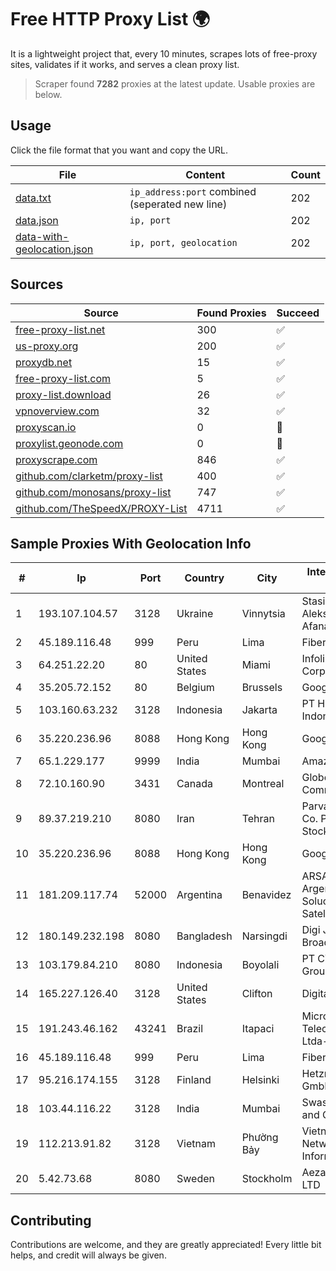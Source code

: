 
# Free HTTP Proxy List 🌍

It is a lightweight project that, every 10 minutes, scrapes lots of free-proxy sites, validates if it works, and serves a clean proxy list.


> Scraper found **7282** proxies at the latest update. Usable proxies are below.

## Usage

Click the file format that you want and copy the URL.


|File|Content|Count|
|----|-------|-----|
|[data.txt](https://raw.githubusercontent.com/themiralay/Proxy-List-World/master/data.txt)|`ip_address:port` combined (seperated new line)|202|
|[data.json](https://raw.githubusercontent.com/themiralay/Proxy-List-World/master/data.json)|`ip, port`|202|
|[data-with-geolocation.json](https://raw.githubusercontent.com/themiralay/Proxy-List-World/master/data-with-geolocation.json)|`ip, port, geolocation`|202|

## Sources

|Source|Found Proxies|Succeed|
|------|-------------|-------|
|[free-proxy-list.net](https://free-proxy-list.net)|300|✅|
|[us-proxy.org](https://www.us-proxy.org)|200|✅|
|[proxydb.net](http://proxydb.net)|15|✅|
|[free-proxy-list.com](https://free-proxy-list.com/?page=&port=&type%5B%5D=http&type%5B%5D=https&up_time=0&search=Search)|5|✅|
|[proxy-list.download](https://www.proxy-list.download/HTTP)|26|✅|
|[vpnoverview.com](https://vpnoverview.com/privacy/anonymous-browsing/free-proxy-servers)|32|✅|
|[proxyscan.io](https://www.proxyscan.io)|0|🚫|
|[proxylist.geonode.com](https://proxylist.geonode.com/api/proxy-list?limit=300&page=1&sort_by=lastChecked&sort_type=desc&protocols=http,https)|0|🚫|
|[proxyscrape.com](https://api.proxyscrape.com/v2/?request=displayproxies&protocol=http&timeout=10000&country=all&ssl=all&anonymity=all)|846|✅|
|[github.com/clarketm/proxy-list](https://raw.githubusercontent.com/clarketm/proxy-list/master/proxy-list-raw.txt)|400|✅|
|[github.com/monosans/proxy-list](https://raw.githubusercontent.com/monosans/proxy-list/main/proxies/http.txt)|747|✅|
|[github.com/TheSpeedX/PROXY-List](https://raw.githubusercontent.com/TheSpeedX/PROXY-List/master/http.txt)|4711|✅|


## Sample Proxies With Geolocation Info

|#|Ip|Port|Country|City|Internet Service Provider|
|-|--|----|-------|----|-------------------------|
|1|193.107.104.57|3128|Ukraine|Vinnytsia|Stasishen Aleksandr Afanasiyovich|
|2|45.189.116.48|999|Peru|Lima|Fiber Digital S.R.L|
|3|64.251.22.20|80|United States|Miami|Infolink Global Corporation|
|4|35.205.72.152|80|Belgium|Brussels|Google LLC|
|5|103.160.63.232|3128|Indonesia|Jakarta|PT Herza Digital Indonesia|
|6|35.220.236.96|8088|Hong Kong|Hong Kong|Google LLC|
|7|65.1.229.177|9999|India|Mumbai|Amazon.com|
|8|72.10.160.90|3431|Canada|Montreal|GloboTech Communications|
|9|89.37.219.210|8080|Iran|Tehran|Parvaresh Dadeha Co. Private Joint Stock|
|10|35.220.236.96|8088|Hong Kong|Hong Kong|Google LLC|
|11|181.209.117.74|52000|Argentina|Benavidez|ARSAT - Empresa Argentina de Soluciones Satelitales S.A|
|12|180.149.232.198|8080|Bangladesh|Narsingdi|Digi Jadoo Broadband Ltd|
|13|103.179.84.210|8080|Indonesia|Boyolali|PT CYB Media Group|
|14|165.227.126.40|3128|United States|Clifton|DigitalOcean, LLC|
|15|191.243.46.162|43241|Brazil|Itapaci|Microturbo Telecomunicacoes Ltda-me|
|16|45.189.116.48|999|Peru|Lima|Fiber Digital S.R.L|
|17|95.216.174.155|3128|Finland|Helsinki|Hetzner Online GmbH|
|18|103.44.116.22|3128|India|Mumbai|Swastik Internet and Cables pvt. ltd|
|19|112.213.91.82|3128|Vietnam|Phường Bảy|Vietnam Internet Network Information Center|
|20|5.42.73.68|8080|Sweden|Stockholm|Aeza International LTD|



## Contributing

Contributions are welcome, and they are greatly appreciated! Every
little bit helps, and credit will always be given.

